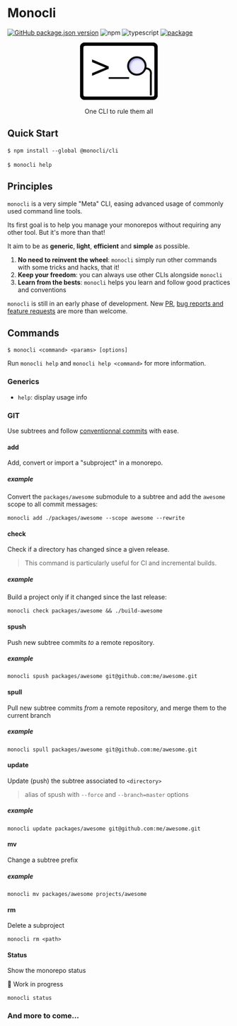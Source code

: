 # Monocli

[![GitHub package.json version](https://img.shields.io/github/package-json/v/noelmace/monocli)](https://github.com/noelmace/monocli/blob/master/CHANGELOG.md) ![npm](https://img.shields.io/npm/l/@monocli/cli) ![typescript](https://img.shields.io/npm/types/@monocli/cli) [![package](https://img.shields.io/npm/v/@monocli/cli)](https://www.npmjs.com/package/@monocli/cli)

<p align="center">
  <img src="/logo.png" alt="monocli logo" height="130"/>
</p>

<p align="center">One CLI to rule them all</p>

## Quick Start

```shell-session
$ npm install --global @monocli/cli

$ monocli help
```

## Principles

`monocli` is a very simple "Meta" CLI, easing advanced usage of commonly used command line tools.

Its first goal is to help you manage your monorepos without requiring any other tool. But it's more than that!

It aim to be as **generic**, **light**, **efficient** and **simple** as possible.

1. **No need to reinvent the wheel**: `monocli` simply run other commands with some tricks and hacks, that it!
2. **Keep your freedom**: you can always use other CLIs alongside `monocli`
3. **Learn from the bests**: `monocli` helps you learn and follow good practices and conventions

`monocli` is still in an early phase of development. New [PR](https://github.com/noelmace/monocli/fork), [bug reports and feature requests](https://github.com/noelmace/monocli/issues/new/choose) are more than welcome.

## Commands

```shell-session
$ monocli <command> <params> [options]
```

Run `monocli help` and `monocli help <command>` for more information.

### Generics

- `help`: display usage info

### GIT

Use subtrees and follow [conventionnal commits](https://www.conventionalcommits.org) with ease.

#### add

Add, convert or import a "subproject" in a monorepo.

##### example

Convert the `packages/awesome` submodule to a subtree and add the `awesome` scope to all commit messages:

```
monocli add ./packages/awesome --scope awesome --rewrite
```

#### check

Check if a directory has changed since a given release.

> This command is particularly useful for CI and incremental builds.

##### example

Build a project only if it changed since the last release:

```
monocli check packages/awesome && ./build-awesome
```

#### spush

Push new subtree commits *to* a remote repository.

##### example

```
monocli spush packages/awesome git@github.com:me/awesome.git
```

#### spull

Pull new subtree commits *from* a remote repository, and merge them to the current branch

##### example

```
monocli spull packages/awesome git@github.com:me/awesome.git
```

#### update

Update (push) the subtree associated to `<directory>`

> alias of spush with `--force` and `--branch=master` options

##### example

```
monocli update packages/awesome git@github.com:me/awesome.git
```

#### mv

Change a subtree prefix

##### example

```
monocli mv packages/awesome projects/awesome
```

#### rm

Delete a subproject

```
monocli rm <path>
```

#### Status

Show the monorepo status

:construction: Work in progress

```
monocli status
```

### And more to come...
